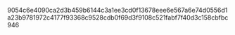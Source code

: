 9054c6e4090ca2d3b459b6144c3a1ee3cd0f13678eee6e567a6e74d0556d1a23b9781972c4177f93368c9528cdb0f69d3f9108c521fabf7f40d3c158cbfbc946
